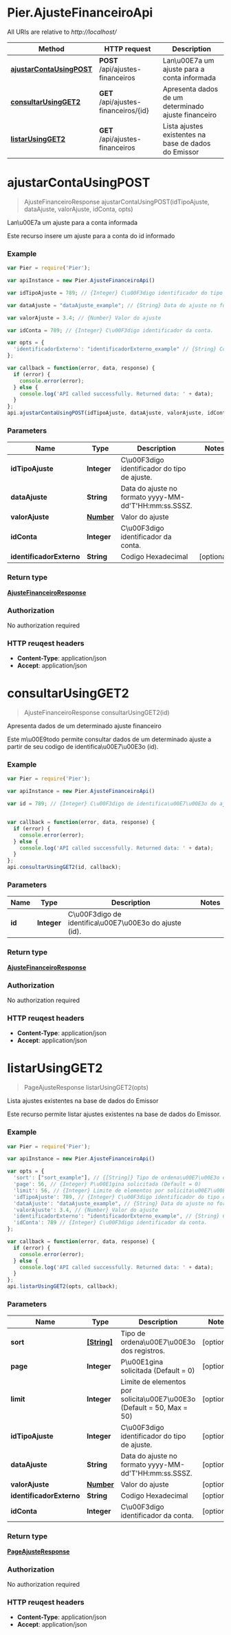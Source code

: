 # Pier.AjusteFinanceiroApi

All URIs are relative to *http://localhost/*

Method | HTTP request | Description
------------- | ------------- | -------------
[**ajustarContaUsingPOST**](AjusteFinanceiroApi.md#ajustarContaUsingPOST) | **POST** /api/ajustes-financeiros | Lan\u00E7a um ajuste para a conta informada
[**consultarUsingGET2**](AjusteFinanceiroApi.md#consultarUsingGET2) | **GET** /api/ajustes-financeiros/{id} | Apresenta dados de um determinado ajuste financeiro
[**listarUsingGET2**](AjusteFinanceiroApi.md#listarUsingGET2) | **GET** /api/ajustes-financeiros | Lista ajustes existentes na base de dados do Emissor


<a name="ajustarContaUsingPOST"></a>
# **ajustarContaUsingPOST**
> AjusteFinanceiroResponse ajustarContaUsingPOST(idTipoAjuste, dataAjuste, valorAjuste, idConta, opts)

Lan\u00E7a um ajuste para a conta informada

Este recurso insere um ajuste para a conta do id informado

### Example
```javascript
var Pier = require('Pier');

var apiInstance = new Pier.AjusteFinanceiroApi()

var idTipoAjuste = 789; // {Integer} C\u00F3digo identificador do tipo de ajuste.

var dataAjuste = "dataAjuste_example"; // {String} Data do ajuste no formato yyyy-MM-dd'T'HH:mm:ss.SSSZ.

var valorAjuste = 3.4; // {Number} Valor do ajuste

var idConta = 789; // {Integer} C\u00F3digo identificador da conta.

var opts = { 
  'identificadorExterno': "identificadorExterno_example" // {String} Codigo Hexadecimal
};

var callback = function(error, data, response) {
  if (error) {
    console.error(error);
  } else {
    console.log('API called successfully. Returned data: ' + data);
  }
};
api.ajustarContaUsingPOST(idTipoAjuste, dataAjuste, valorAjuste, idConta, opts, callback);
```

### Parameters

Name | Type | Description  | Notes
------------- | ------------- | ------------- | -------------
 **idTipoAjuste** | **Integer**| C\u00F3digo identificador do tipo de ajuste. | 
 **dataAjuste** | **String**| Data do ajuste no formato yyyy-MM-dd&#39;T&#39;HH:mm:ss.SSSZ. | 
 **valorAjuste** | [**Number**](.md)| Valor do ajuste | 
 **idConta** | **Integer**| C\u00F3digo identificador da conta. | 
 **identificadorExterno** | **String**| Codigo Hexadecimal | [optional] 

### Return type

[**AjusteFinanceiroResponse**](AjusteFinanceiroResponse.md)

### Authorization

No authorization required

### HTTP reuqest headers

 - **Content-Type**: application/json
 - **Accept**: application/json

<a name="consultarUsingGET2"></a>
# **consultarUsingGET2**
> AjusteFinanceiroResponse consultarUsingGET2(id)

Apresenta dados de um determinado ajuste financeiro

Este m\u00E9todo permite consultar dados de um determinado ajuste a partir de seu codigo de identifica\u00E7\u00E3o (id).

### Example
```javascript
var Pier = require('Pier');

var apiInstance = new Pier.AjusteFinanceiroApi()

var id = 789; // {Integer} C\u00F3digo de identifica\u00E7\u00E3o do ajuste (id).


var callback = function(error, data, response) {
  if (error) {
    console.error(error);
  } else {
    console.log('API called successfully. Returned data: ' + data);
  }
};
api.consultarUsingGET2(id, callback);
```

### Parameters

Name | Type | Description  | Notes
------------- | ------------- | ------------- | -------------
 **id** | **Integer**| C\u00F3digo de identifica\u00E7\u00E3o do ajuste (id). | 

### Return type

[**AjusteFinanceiroResponse**](AjusteFinanceiroResponse.md)

### Authorization

No authorization required

### HTTP reuqest headers

 - **Content-Type**: application/json
 - **Accept**: application/json

<a name="listarUsingGET2"></a>
# **listarUsingGET2**
> PageAjusteResponse listarUsingGET2(opts)

Lista ajustes existentes na base de dados do Emissor

Este recurso permite listar ajustes existentes na base de dados do Emissor.

### Example
```javascript
var Pier = require('Pier');

var apiInstance = new Pier.AjusteFinanceiroApi()

var opts = { 
  'sort': ["sort_example"], // {[String]} Tipo de ordena\u00E7\u00E3o dos registros.
  'page': 56, // {Integer} P\u00E1gina solicitada (Default = 0)
  'limit': 56, // {Integer} Limite de elementos por solicita\u00E7\u00E3o (Default = 50, Max = 50)
  'idTipoAjuste': 789, // {Integer} C\u00F3digo identificador do tipo de ajuste.
  'dataAjuste': "dataAjuste_example", // {String} Data do ajuste no formato yyyy-MM-dd'T'HH:mm:ss.SSSZ.
  'valorAjuste': 3.4, // {Number} Valor do ajuste
  'identificadorExterno': "identificadorExterno_example", // {String} Codigo Hexadecimal
  'idConta': 789 // {Integer} C\u00F3digo identificador da conta.
};

var callback = function(error, data, response) {
  if (error) {
    console.error(error);
  } else {
    console.log('API called successfully. Returned data: ' + data);
  }
};
api.listarUsingGET2(opts, callback);
```

### Parameters

Name | Type | Description  | Notes
------------- | ------------- | ------------- | -------------
 **sort** | [**[String]**](String.md)| Tipo de ordena\u00E7\u00E3o dos registros. | [optional] 
 **page** | **Integer**| P\u00E1gina solicitada (Default = 0) | [optional] 
 **limit** | **Integer**| Limite de elementos por solicita\u00E7\u00E3o (Default = 50, Max = 50) | [optional] 
 **idTipoAjuste** | **Integer**| C\u00F3digo identificador do tipo de ajuste. | [optional] 
 **dataAjuste** | **String**| Data do ajuste no formato yyyy-MM-dd&#39;T&#39;HH:mm:ss.SSSZ. | [optional] 
 **valorAjuste** | [**Number**](.md)| Valor do ajuste | [optional] 
 **identificadorExterno** | **String**| Codigo Hexadecimal | [optional] 
 **idConta** | **Integer**| C\u00F3digo identificador da conta. | [optional] 

### Return type

[**PageAjusteResponse**](PageAjusteResponse.md)

### Authorization

No authorization required

### HTTP reuqest headers

 - **Content-Type**: application/json
 - **Accept**: application/json

